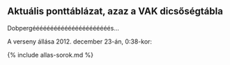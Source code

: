 ## Aktuális ponttáblázat, azaz a VAK dicsőségtábla

Dobpergéééééééééééééééééééééés...

A verseny állása 2012. december 23-án, 0:38-kor:

{% include allas-sorok.md %}
